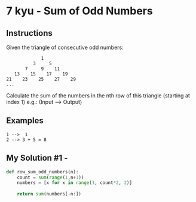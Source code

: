# 7 kyu - Sum of Odd Numbers
## Instructions
Given the triangle of consecutive odd numbers:
```
             1
          3     5
       7     9    11
   13    15    17    19
21    23    25    27    29
...
```
Calculate the sum of the numbers in the nth row of this triangle (starting at index 1) e.g.: (Input --> Output)

## Examples
```
1 -->  1
2 --> 3 + 5 = 8
```

## My Solution #1 - 
```python
def row_sum_odd_numbers(n):
    count = sum(range(1,n+1))
    numbers = [x for x in range(1, count*2, 2)]
    
    return sum(numbers[-n:])
```